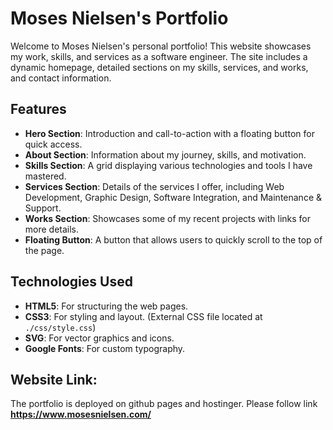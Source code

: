 # Moses Nielsen's Portfolio

Welcome to Moses Nielsen's personal portfolio! This website showcases my work, skills, and services as a software engineer. The site includes a dynamic homepage, detailed sections on my skills, services, and works, and contact information.

## Features

- **Hero Section**: Introduction and call-to-action with a floating button for quick access.
- **About Section**: Information about my journey, skills, and motivation.
- **Skills Section**: A grid displaying various technologies and tools I have mastered.
- **Services Section**: Details of the services I offer, including Web Development, Graphic Design, Software Integration, and Maintenance & Support.
- **Works Section**: Showcases some of my recent projects with links for more details.
- **Floating Button**: A button that allows users to quickly scroll to the top of the page.

## Technologies Used

- **HTML5**: For structuring the web pages.
- **CSS3**: For styling and layout. (External CSS file located at `./css/style.css`)
- **SVG**: For vector graphics and icons.
- **Google Fonts**: For custom typography.

## Website Link:
The portfolio is deployed on github pages and hostinger. Please follow link **https://www.mosesnielsen.com/** 

